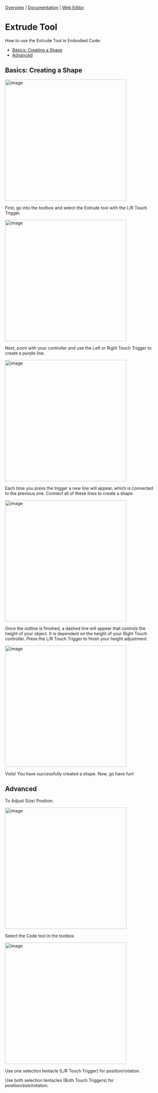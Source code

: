 [Overview](README.md) | [Documentation](documentation.md) | [Web Editor](http://app.embodiedcode.net/users/login)

# Extrude Tool
How to use the Extrude Tool in Embodied Code:
- [Basics: Creating a Shape](#basics)
- [Advanced](#advanced)

## Basics: Creating a Shape

<img width="400" alt="image" src="https://user-images.githubusercontent.com/82526625/202520762-ad3cf677-02c1-43e9-abdc-6d7d6c9cdd0f.png">

First, go into the toolbox and select the Extrude tool with the L/R Touch Trigger.

<img width="400" alt="image" src="https://user-images.githubusercontent.com/82526625/202520871-0d4eec18-7634-43e7-b760-98999cedc255.png">

Next, point with your controller and use the Left or Right Touch Trigger to create a purple line.

<img width="400" alt="image" src="https://user-images.githubusercontent.com/82526625/202521309-a1cad196-dc58-4521-b187-c15adbbcaa4b.png">
 
Each time you press the trigger a new line will appear, which is connected to the previous one. Connect all of these lines to create a shape.

<img width="400" alt="image" src="https://user-images.githubusercontent.com/82526625/202521389-542e09da-5c48-4c84-b870-11d6e9822a07.png">

Once the outline is finished, a dashed line will appear that controls the height of your object. It is dependent on the height of your Right Touch controller. Press the L/R Touch Trigger to finish your height adjustment. 

<img width="400" alt="image" src="https://user-images.githubusercontent.com/82526625/202521460-e4a56790-611d-4929-8da7-1d8a61e7cf36.png">

Voila! You have successfully created a shape. Now, go have fun! 

## Advanced

To Adjust Size/ Position:

<img width="400" alt="image" src="https://user-images.githubusercontent.com/82526625/202521607-5598f2b0-df59-47bd-9e33-965364713fd9.png">

Select the Code tool in the toolbox.

<img width="400" alt="image" src="https://user-images.githubusercontent.com/82526625/202521762-efa654d6-b594-463a-a074-d781d4160e85.png">

Use one selection tentacle (L/R Touch Trigger) for position/rotation.

Use both selection tentacles (Both Touch Triggers) for position/size/rotation.

